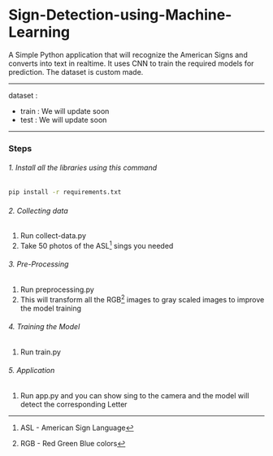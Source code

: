 # Sign-Detection-using-Machine-Learning

A Simple Python application that will recognize the American Signs and converts into text in realtime. It uses CNN to train the required models for prediction. The dataset is custom made.

---

dataset :

- train : We will update soon
- test : We will update soon

---

### Steps

###### 1. Install all the libraries using this command

```bash
pip install -r requirements.txt
```

###### 2. Collecting data

1.  Run collect-data.py
1.  Take 50 photos of the ASL[^1] sings you needed

###### 3. Pre-Processing

1.  Run preprocessing.py
1.  This will transform all the RGB[^2] images to gray scaled images to improve the model training

###### 4. Training the Model

1.  Run train.py

###### 5. Application

1.  Run app.py and you can show sing to the camera and the model will detect the corresponding Letter

[^1]: ASL - American Sign Language
[^2]: RGB - Red Green Blue colors
